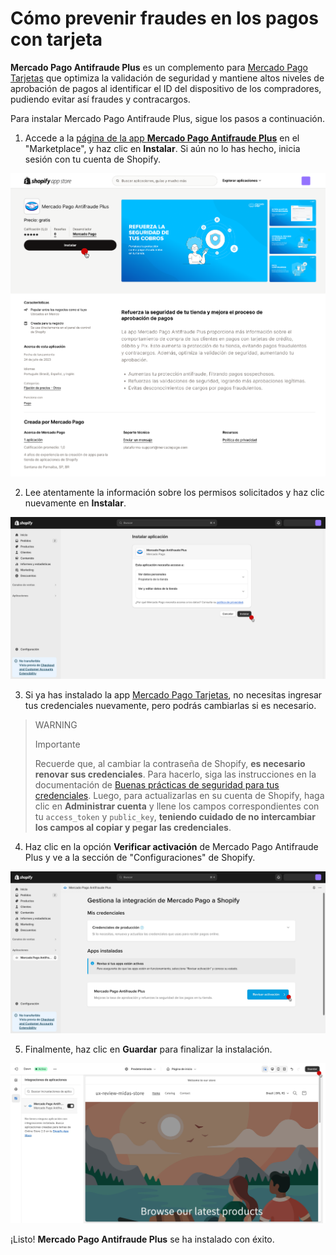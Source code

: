 # Cómo prevenir fraudes en los pagos con tarjeta

**Mercado Pago Antifraude Plus** es un complemento para [Mercado Pago Tarjetas](/developers/es/docs/shopify/integration-configuration/checkout-cards) que optimiza la validación de seguridad y mantiene altos niveles de aprobación de pagos al identificar el ID del dispositivo de los compradores, pudiendo evitar así fraudes y contracargos.

Para instalar Mercado Pago Antifraude Plus, sigue los pasos a continuación.

1. Accede a la [página de la app **Mercado Pago Antifraude Plus**](https://apps.shopify.com/mercado-pago-antifraud-plus) en el "Marketplace", y haz clic en **Instalar**. Si aún no lo has hecho, inicia sesión con tu cuenta de Shopify.

![antifraude plus 0](/images/shopify/antifraude-plus-0-es.png)

2. Lee atentamente la información sobre los permisos solicitados y haz clic nuevamente en **Instalar**.

![antifraude plus 2](/images/shopify/antifraude-plus-2-es.png)

3. Si ya has instalado la app [Mercado Pago Tarjetas](/developers/es/docs/shopify/integration-configuration/checkout-cards), no necesitas ingresar tus credenciales nuevamente, pero podrás cambiarlas si es necesario.

> WARNING
>
> Importante
>
> Recuerde que, al cambiar la contraseña de Shopify, **es necesario renovar sus credenciales**. Para hacerlo, siga las instrucciones en la documentación de [Buenas prácticas de seguridad para tus credenciales](/developers/es/docs/shopify/best-practices/credentials-best-practices/secure-credentials). Luego, para actualizarlas en su cuenta de Shopify, haga clic en **Administrar cuenta** y llene los campos correspondientes con tu `access_token` y `public_key`, **teniendo cuidado de no intercambiar los campos al copiar y pegar las credenciales**.

4. Haz clic en la opción **Verificar activación** de Mercado Pago Antifraude Plus y ve a la sección de "Configuraciones" de Shopify.

![antifraude plus 3](/images/shopify/antifraude-plus-3-es.png)

5. Finalmente, haz clic en **Guardar** para finalizar la instalación.

![antifraude plus 4](/images/shopify/antifraude-plus-4-es.png)

¡Listo! **Mercado Pago Antifraude Plus** se ha instalado con éxito.